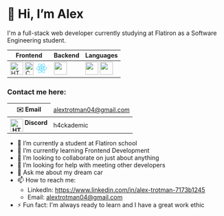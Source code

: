 # 👋 Hi, I’m Alex

I'm a full-stack web developer currently studying at Flatiron as a Software Engineering student.

<table>
  <thead>
    <tr>
      <th>Frontend</th>
      <th>Backend</th>
      <th>Languages</th>
    </tr>
  </thead>
<tbody>
  <tr>
    <td>
      <img title="HTML5" src="https://upload.wikimedia.org/wikipedia/commons/thumb/6/61/HTML5_logo_and_wordmark.svg/512px-HTML5_logo_and_wordmark.svg.png" width="30px" height="30px"></img> 
      <img title="CSS3" src="https://upload.wikimedia.org/wikipedia/commons/thumb/d/d5/CSS3_logo_and_wordmark.svg/1200px-CSS3_logo_and_wordmark.svg.png" width="20px" height="30px"></img> 
      <img title="React" src="https://raw.githubusercontent.com/github/explore/80688e429a7d4ef2fca1e82350fe8e3517d3494d/topics/react/react.png" width="30px" height="30px"></img>    
    </td>
  <td>
      <img src="https://encrypted-tbn0.gstatic.com/images?q=tbn:ANd9GcTmD38KsMgEwahtWc_Nfs5ZVktP9dBc36MUZA&s" width="30px" height="30px"></img>
  </td>
<td>
    <img src="https://raw.githubusercontent.com/jmnote/z-icons/master/svg/javascript.svg" width="30px" height="30px"></img>
    <img src="https://raw.githubusercontent.com/jmnote/z-icons/master/svg/python.svg" width="30px" height="30px"></img>
</td>
</tr>
</tbody>
</table>

### Contact me here:
<table>
  <thead>
    <tr>
      <th>✉️ Email</th>
      <td><a href="mailto:alextrotman04@gmail.com">alextrotman04@gmail.com</a></td>
    </tr>
  </thead>
  <tbody>
    <tr>
      <th><img align="top" title="HTML5" src="https://cdn.iconscout.com/icon/free/png-512/discord-3-569463.png" width="30px" height="30px"> Discord</img></th>
      <td>h4ckademic</td>
    </tr>
  </tbody>
</table>

- 🔭 I’m currently a student at Flatiron school
- 🌱 I’m currently learning Frontend Development
- 👯 I’m looking to collaborate on just about anything
- 🤔 I’m looking for help with meeting other developers
- 💬 Ask me about my dream car
- 📫 How to reach me: 
     - LinkedIn: https://www.linkedin.com/in/alex-trotman-7173b1245
     - Email: alextrotman04@gmail.com
- ⚡ Fun fact: I'm always ready to learn and I have a great work ethic
